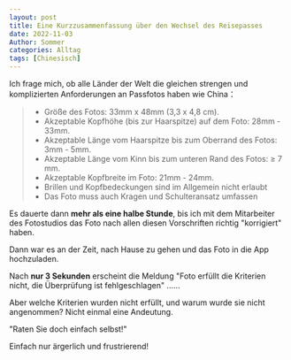 ```yaml
---
layout: post
title: Eine Kurzzusammenfassung über den Wechsel des Reisepasses
date: 2022-11-03 
Author: Sommer
categories: Alltag
tags: [Chinesisch]
---
```


Ich frage mich, ob alle Länder der Welt die gleichen strengen und komplizierten Anforderungen an Passfotos haben wie China：

> - Größe des Fotos: 33mm x 48mm (3,3 x 4,8 cm).
> - Akzeptable Kopfhöhe (bis zur Haarspitze) auf dem Foto: 28mm - 33mm.
> - Akzeptable Länge vom Haarspitze bis zum Oberrand des Fotos: 3mm - 5mm.
> - Akzeptable Länge vom Kinn bis zum unteren Rand des Fotos: ≥ 7 mm.
> - Akzeptable Kopfbreite im Foto: 21mm - 24mm.
> - Brillen und Kopfbedeckungen sind im Allgemein nicht erlaubt
> - Das Foto muss auch Kragen und Schulteransatz umfassen

Es dauerte dann **mehr als eine halbe Stunde**, bis ich mit dem Mitarbeiter des Fotostudios das Foto nach allen diesen Vorschriften richtig "korrigiert" haben.

Dann war es an der Zeit, nach Hause zu gehen und das Foto in die App hochzuladen.

Nach **nur 3 Sekunden** erscheint die Meldung "Foto erfüllt die Kriterien nicht, die Überprüfung ist fehlgeschlagen" ......

Aber welche Kriterien wurden nicht erfüllt, und warum wurde sie nicht angenommen? Nicht einmal eine Andeutung.

"Raten Sie doch einfach selbst!"

Einfach nur ärgerlich und frustrierend!
